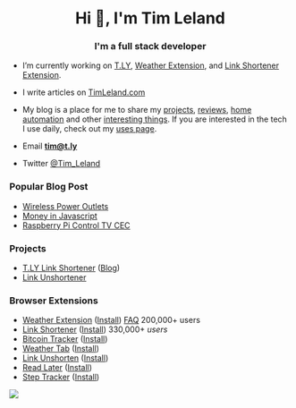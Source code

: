 <h1 align="center">Hi 👋, I'm Tim Leland</h1>
<h3 align="center">I'm a full stack developer</h3>

- I’m currently working on [T.LY](https://t.ly/), [Weather Extension](https://weatherextension.com/), and [Link Shortener Extension](https://t.ly/extension).

- I write articles on [TimLeland.com](https://timleland.com/)

- My blog is a place for me to share my [projects](https://timleland.com/category/side-project/), [reviews](https://timleland.com/category/review/), [home automation](https://timleland.com/category/home-automation/) and other [interesting things](https://timleland.com/category/raspberry-pi/). If you are interested in the tech I use daily, check out my [uses page](https://timleland.com/uses).

- Email **tim@t.ly**
- Twitter [@Tim_Leland](https://twitter.com/Tim_Leland)


### Popular Blog Post
- [Wireless Power Outlets](https://timleland.com/wireless-power-outlets/)
- [Money in Javascript](https://timleland.com/money-in-javascript/)
- [Raspberry Pi Control TV CEC](https://timleland.com/raspberry-pi-turn-tv-onoff-cec/)

### Projects

-   [T.LY Link Shortener](https://t.ly/) ([Blog](https://blog.t.ly/))
-   [Link Unshortener](https://linkunshorten.com/)

### Browser Extensions

-   [Weather Extension](https://timleland.com/weather-chrome-extension/) ([Install](https://weatherextension.com/install)) [FAQ](https://timleland.com/weather-extension-faq/) 200,000+ users
-   [Link Shortener](https://timleland.com/link-shortener-extension/) ([Install](https://t.ly/extension)) 330,000+ *users*
-   [Bitcoin Tracker](https://timleland.com/bitcoin-tracker-extension/) ([Install](https://t.ly/bitcoin))
-   [Weather Tab](https://timleland.com/weathertab/) ([Install](https://chrome.google.com/webstore/detail/weather-tab/fncgdgifhdpnlfijpimlgaheiapclldd?authuser=2))
-   [Link Unshorten](https://linkunshorten.com/) ([Install](https://linkunshorten.com/extension))
-   [Read Later](https://timleland.com/read-later-extension/) ([Install](https://chrome.google.com/webstore/detail/read-later/hleifpgbhiladknmecmkpgbgfmlnjhoh))
-   [Step Tracker](https://timleland.com/Step-Tracker-Extension/) ([Install](https://chrome.google.com/webstore/detail/step-tracker/mmehkkgdjeabomkpmpfkemcomagemjfn))


 <img src="https://komarev.com/ghpvc/?username=timleland">
